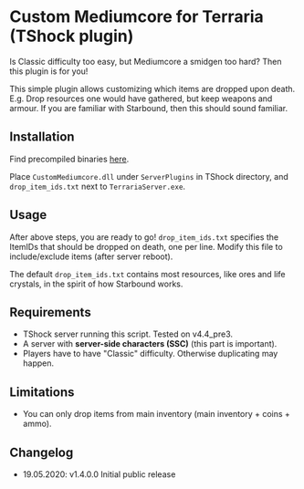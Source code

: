 # Custom Mediumcore for Terraria (TShock plugin)

Is Classic difficulty too easy, but Mediumcore a smidgen too hard? Then this plugin is for you!

This simple plugin allows customizing which items are dropped upon death. E.g. Drop resources one would
have gathered, but keep weapons and armour. If you are familiar with Starbound, then this should sound familiar.

## Installation

Find precompiled binaries [here](https://files.catbox.moe/1vii7h.zip).

Place `CustomMediumcore.dll` under `ServerPlugins` in TShock directory, and
`drop_item_ids.txt` next to `TerrariaServer.exe`. 

## Usage

After above steps, you are ready to go! `drop_item_ids.txt` specifies the ItemIDs that
should be dropped on death, one per line. Modify this file to include/exclude items (after server reboot).

The default `drop_item_ids.txt` contains most resources, like ores and life crystals, in the spirit of
how Starbound works.

## Requirements

* TShock server running this script. Tested on v4.4_pre3.
* A server with **server-side characters (SSC)** (this part is important).
* Players have to have "Classic" difficulty. Otherwise duplicating may happen.

## Limitations

* You can only drop items from main inventory (main inventory + coins + ammo).

## Changelog

* 19.05.2020: v1.4.0.0 Initial public release
